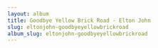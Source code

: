 ```yaml
---
layout: album
title: Goodbye Yellow Brick Road - Elton John
slug: eltonjohn-goodbyeyellowbrickroad
album_slug: eltonjohn-goodbyeyellowbrickroad
---
```

